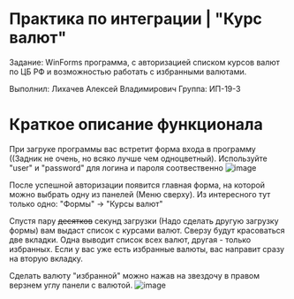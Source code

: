 # Практика по интеграции | "Курс валют"

Задание: WinForms программа, с авторизацией списком курсов валют по ЦБ РФ и возможностью работать с избранными валютами.

Выполнил: Лихачев Алексей Владимирович
Группа: ИП-19-3

# Краткое описание функционала
При загруке программы вас встретит форма входа в программу ((Задник не очень, но всяко лучше чем одноцветный). Используйте "user" и "password" для логина и пароля соотвественно
![image](https://user-images.githubusercontent.com/90496602/217975900-f19bc7b7-ea93-480e-ab25-b123b8bdb827.png)


После успешной авторизации появится главная форма, на которой можно выбрать одну из панелей (Меню сверху). Из интересного тут только одно: "Формы" -> "Курсы валют"

Спустя пару ~~десятков~~ секунд загрузки (Надо сделать другую загрузку формы) вам выдаст список с курсами валют. Сверзу будут красоваться две вкладки. Одна выводит список всех валют, другая - только избранных. Если у вас уже есть избранные валюты, вас направит сразу на вторую вкладку.

Сделать валюту "избранной" можно нажав на звездочу в правом верзнем углу панели с валютой.
![image](https://user-images.githubusercontent.com/90496602/217976477-42ff270c-0815-404a-a0d9-e0addd411a08.png)
